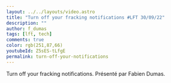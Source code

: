 ```yaml
---
layout: ../../layouts/video.astro
title: "Turn off your fracking notifications #LFT 30/09/22"
description: ""
author: f_dumas
tags: [lft, tech]
comments: true
color: rgb(251,87,66)
youtubeId: Z5sES-tLfgE
permalink: turn-off-your-notifications
---
```


Turn off your fracking notifications.
Présenté par Fabien Dumas.
